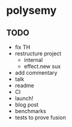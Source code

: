 # polysemy

## TODO

* fix TH
* restructure project
  * internal
  * effect.new sux
* add commentary
* talk
* readme
* CI
* launch!
* blog post
* benchmarks
* tests to prove fusion

